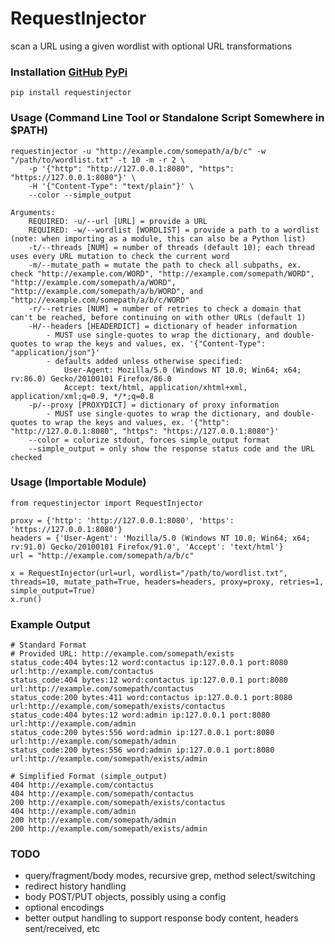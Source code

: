 # RequestInjector
scan a URL using a given wordlist with optional URL transformations

### Installation [GitHub](https://github.com/bonifield/RequestInjector) [PyPi](https://pypi.org/project/requestinjector/)
```
pip install requestinjector
```

### Usage (Command Line Tool or Standalone Script Somewhere in $PATH)
```
requestinjector -u "http://example.com/somepath/a/b/c" -w "/path/to/wordlist.txt" -t 10 -m -r 2 \
	-p '{"http": "http://127.0.0.1:8080", "https": "https://127.0.0.1:8080"}' \
	-H '{"Content-Type": "text/plain"}' \
	--color --simple_output

Arguments:
	REQUIRED: -u/--url [URL] = provide a URL
	REQUIRED: -w/--wordlist [WORDLIST] = provide a path to a wordlist (note: when importing as a module, this can also be a Python list)
	-t/--threads [NUM] = number of threads (default 10); each thread uses every URL mutation to check the current word
	-m/--mutate_path = mutate the path to check all subpaths, ex. check "http://example.com/WORD", "http://example.com/somepath/WORD", "http://example.com/somepath/a/WORD", "http://example.com/somepath/a/b/WORD", and "http://example.com/somepath/a/b/c/WORD"
	-r/--retries [NUM] = number of retries to check a domain that can't be reached, before continuing on with other URLs (default 1)
	-H/--headers [HEADERDICT] = dictionary of header information
		- MUST use single-quotes to wrap the dictionary, and double-quotes to wrap the keys and values, ex. '{"Content-Type": "application/json"}'
		- defaults added unless otherwise specified:
			User-Agent: Mozilla/5.0 (Windows NT 10.0; Win64; x64; rv:86.0) Gecko/20100101 Firefox/86.0
			Accept: text/html, application/xhtml+xml, application/xml;q=0.9, */*;q=0.8
	-p/--proxy [PROXYDICT] = dictionary of proxy information
		- MUST use single-quotes to wrap the dictionary, and double-quotes to wrap the keys and values, ex. '{"http": "http://127.0.0.1:8080", "https": "https://127.0.0.1:8080"}'
	--color = colorize stdout, forces simple_output format
	--simple_output = only show the response status code and the URL checked
```

### Usage (Importable Module)
```
from requestinjector import RequestInjector

proxy = {'http': 'http://127.0.0.1:8080', 'https': 'https://127.0.0.1:8080'}
headers = {'User-Agent': 'Mozilla/5.0 (Windows NT 10.0; Win64; x64; rv:91.0) Gecko/20100101 Firefox/91.0', 'Accept': 'text/html'}
url = "http://example.com/somepath/a/b/c"

x = RequestInjector(url=url, wordlist="/path/to/wordlist.txt", threads=10, mutate_path=True, headers=headers, proxy=proxy, retries=1, simple_output=True)
x.run()
```

### Example Output
```
# Standard Format
# Provided URL: http://example.com/somepath/exists
status_code:404 bytes:12 word:contactus ip:127.0.0.1 port:8080 url:http://example.com/contactus
status_code:404 bytes:12 word:contactus ip:127.0.0.1 port:8080 url:http://example.com/somepath/contactus
status_code:200 bytes:411 word:contactus ip:127.0.0.1 port:8080 url:http://example.com/somepath/exists/contactus
status_code:404 bytes:12 word:admin ip:127.0.0.1 port:8080 url:http://example.com/admin
status_code:200 bytes:556 word:admin ip:127.0.0.1 port:8080 url:http://example.com/somepath/admin
status_code:200 bytes:556 word:admin ip:127.0.0.1 port:8080 url:http://example.com/somepath/exists/admin

# Simplified Format (simple_output)
404 http://example.com/contactus
404 http://example.com/somepath/contactus
200 http://example.com/somepath/exists/contactus
404 http://example.com/admin
200 http://example.com/somepath/admin
200 http://example.com/somepath/exists/admin
```

### TODO
- query/fragment/body modes, recursive grep, method select/switching
- redirect history handling
- body POST/PUT objects, possibly using a config
- optional encodings
- better output handling to support response body content, headers sent/received, etc
